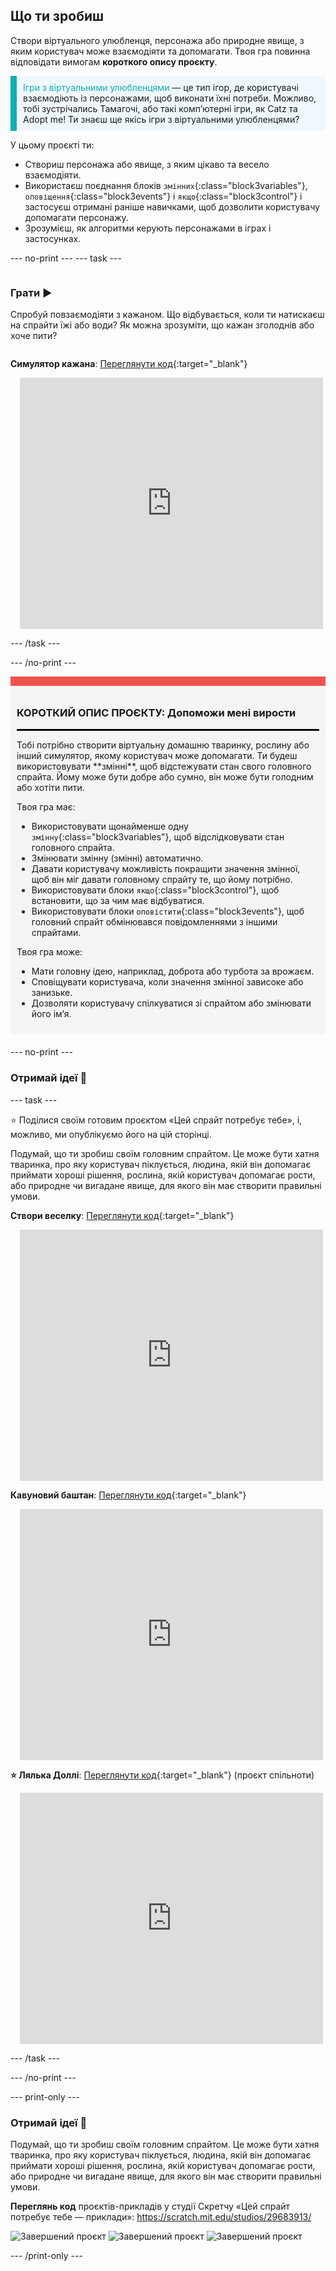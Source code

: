 ## Що ти зробиш

Створи віртуального улюбленця, персонажа або природне явище, з яким користувач може взаємодіяти та допомагати. Твоя гра повинна відповідати вимогам **короткого опису проєкту**.

<p style="border-left: solid; border-width:10px; border-color: #0faeb0; background-color: aliceblue; padding: 10px;">
<span style="color: #0faeb0">Ігри з віртуальними улюбленцями</span> — це тип ігор, де користувачі взаємодіють із персонажами, щоб виконати їхні потреби. Можливо, тобі зустрічались Тамагочі, або такі компʼютерні ігри, як Catz та Adopt me!  Ти знаєш ще якісь ігри з віртуальними улюбленцями?
</p>

У цьому проєкті ти:
+ Створиш персонажа або явище, з яким цікаво та весело взаємодіяти.
+ Використаєш поєднання блоків `змінних`{:class="block3variables"}, `оповіщення`{:class="block3events"} і `якщо`{:class="block3control"} і застосуєш отримані раніше навичками, щоб дозволити користувачу допомагати персонажу.
+ Зрозумієш, як алгоритми керують персонажами в іграх і застосунках.

--- no-print --- --- task ---

<div style="display: flex; flex-wrap: wrap">
<div style="flex-basis: 200px; flex-grow: 1">

### Грати ▶️ 

Спробуй повзаємодіяти з кажаном. Що відбувається, коли ти натискаєш на спрайти їжі або води? Як можна зрозуміти, що кажан зголоднів або хоче пити?

</div>
<div>

**Симулятор кажана**: [Переглянути код](https://scratch.mit.edu/projects/530008968/editor){:target="_blank"}
<div class="scratch-preview" style="margin-left: 15px;">
  <iframe allowtransparency="true" width="485" height="402" src="https://scratch.mit.edu/projects/embed/530008968/?autostart=false" frameborder="0"></iframe>
</div>

</div>
</div>

--- /task ---

--- /no-print ---

<div style="border-top: 15px solid #f3524f; background-color: whitesmoke; margin-bottom: 20px; padding: 10px;">

### КОРОТКИЙ ОПИС ПРОЄКТУ: Допоможи мені вирости
<hr style="border-top: 2px solid black;">
Тобі потрібно створити віртуальну домашню тваринку, рослину або інший симулятор, якому користувач може допомагати. Ти будеш використовувати **змінні**, щоб відстежувати стан свого головного спрайта. Йому може бути добре або сумно, він може бути голодним або хотіти пити. 

Твоя гра має:
+ Використовувати щонайменше одну `змінну`{:class="block3variables"}, щоб відслідковувати стан головного спрайта.
+ Змінювати змінну (змінні) автоматично.
+ Давати користувачу можливість покращити значення змінної, щоб він міг давати головному спрайту те, що йому потрібно.
+ Використовувати блоки `якщо`{:class="block3control"}, щоб встановити, що за чим має відбуватися.
+ Використовувати блоки `оповістити`{:class="block3events"}, щоб головний спрайт обмінювався повідомленнями з іншими спрайтами.

Твоя гра може:
+ Мати головну ідею, наприклад, доброта або турбота за врожаєм.
+ Сповіщувати користувача, коли значення змінної зависоке або занизьке.
+ Дозволяти користувачу спілкуватися зі спрайтом або змінювати його імʼя.
</div>

--- no-print ---

### Отримай ідеї 💭

--- task ---

⭐ Поділися своїм готовим проєктом «Цей спрайт потребує тебе», і, можливо, ми опублікуємо його на цій сторінці.

Подумай, що ти зробиш своїм головним спрайтом. Це може бути хатня тваринка, про яку користувач піклується, людина, якій він допомагає приймати хороші рішення, рослина, якій користувач допомагає рости, або природне чи вигадане явище, для якого він має створити правильні умови.

**Створи веселку**: [Переглянути код](https://scratch.mit.edu/projects/530034441/editor){:target="_blank"}
<div class="scratch-preview" style="margin-left: 15px;">
  <iframe allowtransparency="true" width="485" height="402" src="https://scratch.mit.edu/projects/embed/530034441/?autostart=false" frameborder="0"></iframe>
</div>

**Кавуновий баштан**: [Переглянути код](https://scratch.mit.edu/projects/531858794/editor){:target="_blank"}
<div class="scratch-preview" style="margin-left: 15px;">
  <iframe allowtransparency="true" width="485" height="402" src="https://scratch.mit.edu/projects/embed/531858794/?autostart=false" frameborder="0"></iframe>
</div>

**⭐ Лялька Доллі**: [Переглянути код](https://scratch.mit.edu/projects/799871118/editor){:target="_blank"} (проєкт спільноти)
<div class="scratch-preview" style="margin-left: 15px;">
  <iframe allowtransparency="true" width="485" height="402" src="https://scratch.mit.edu/projects/embed/799871118/?autostart=false" frameborder="0"></iframe>
</div>

--- /task ---

--- /no-print ---

--- print-only ---

### Отримай ідеї 💭

Подумай, що ти зробиш своїм головним спрайтом. Це може бути хатня тваринка, про яку користувач піклується, людина, якій він допомагає приймати хороші рішення, рослина, якій користувач допомагає рости, або природне чи вигадане явище, для якого він має створити правильні умови.

**Переглянь код** проєктів-прикладів у студії Скретчу «Цей спрайт потребує тебе — приклади»: https://scratch.mit.edu/studios/29683913/

![Завершений проєкт](images/bat-project.png) ![Завершений проєкт](images/watermelon-project.png) ![Завершений проєкт](images/rainbow-project.png)

--- /print-only ---


